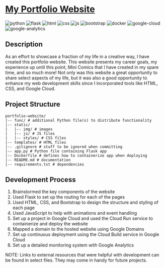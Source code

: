 # [My Portfolio Website](https://talikebennett.com/)
![python](https://img.shields.io/badge/Python-FFD43B?style=for-the-badge&logo=python&logoColor=blue) ![flask](https://img.shields.io/badge/Flask-000000?style=for-the-badge&logo=flask&logoColor=white) ![html](https://img.shields.io/badge/HTML5-E34F26?style=for-the-badge&logo=html5&logoColor=white) ![css](https://img.shields.io/badge/CSS3-1572B6?style=for-the-badge&logo=css3&logoColor=white) ![js](https://img.shields.io/badge/JavaScript-323330?style=for-the-badge&logo=javascript&logoColor=F7DF1E) ![bootstrap](https://img.shields.io/badge/Bootstrap-563D7C?style=for-the-badge&logo=bootstrap&logoColor=white) ![docker](https://img.shields.io/badge/Docker-2CA5E0?style=for-the-badge&logo=docker&logoColor=white) ![google-cloud](https://img.shields.io/badge/Google_Cloud-4285F4?style=for-the-badge&logo=google-cloud&logoColor=white) ![google-analytics](https://img.shields.io/badge/Google%20Analytics-E37400?style=for-the-badge&logo=google%20analytics&logoColor=white)

## Description
As an effort to showcase a fraction of my life in a creative way, I have 
created this portfolio website. This website presents my career goals, my 
experience up until this point, Mini Comics that I have created in my spare 
time, and so much more! Not only was this website a great opportunity to 
share select aspects of my life, but it was also a good opportunity to 
enhance my web development skills since I incorporated tools like HTML, CSS, 
and Google Cloud.

## Project Structure
```
portfolio-website/
|-- func/ # additional Python file(s) to distribute functionality
|-- static/
|   |-- img/ # images
|   |-- js/ # JS files
|   |-- styles/ # CSS files
|-- templates/ # HTML files
|-- .gitignore # stuff to be ignored when committing
|-- app.py # Python file containing Flask app 
|-- Dockerfile # defines how to containerize app when deploying
|-- README.md # documentation
|-- requirements.txt # dependencies
```

## Development Process
1. Brainstormed the key components of the website
2. Used Flask to set up the routing for each of the pages
3. Used HTML, CSS, and Bootstrap to design the structure and styling of each page
4. Used JavaScript to help with animations and event handling
5. Set up a project in Google Cloud and used the Cloud Run service to containerize and deploy the website
6. Mapped a domain to the hosted website using Google Domains
7. Set up continuous deployment using the Cloud Build service in Google Cloud
8. Set up a detailed monitoring system with Google Analytics

NOTE: Links to external resources that were helpful with development can be
found in select files. They may come in handy for future projects.
